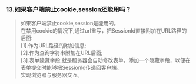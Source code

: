 ### 13.如果客户端禁止cookie,session还能用吗？
> 如果客户端禁止cookie,session是能用的。                
  在禁用cookie的情况下,通过url重写，把SessionId直接附加在URL路径的后面:            
  [1].作为URL路径的附加信息;             
  [2].作为查询字符串附加在URL后面;              
  [3].表单隐藏字段,就是服务器会自动修改表单，添加一个隐藏字段，以便在表单提交时能够把SessionId传递回客户端。          
  实现浏览器与服务器交互。

